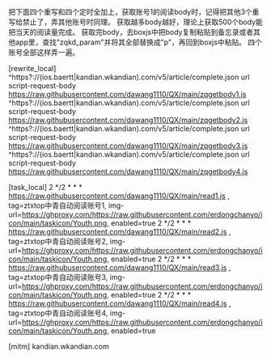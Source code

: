 把下面四个重写和四个定时全加上，获取账号1的阅读body时，记得把其他3个重写给禁止了，弄其他账号时同理。
获取越多body越好，理论上获取500个body能把当天的阅读量完成。
获取完body，去boxjs中把body复制粘贴到备忘录或者其他app里，查找"zqkd_param"并将其全部替换成"p"，再回到boxjs中粘贴。
四个账号全部这样弄一遍。



[rewrite_local]
^https?://(ios\.baertt|kandian\.wkandian)\.com/v5/article/complete\.json url script-request-body https://raw.githubusercontent.com/dawang1110/QX/main/zqgetbody1.js
^https?://(ios\.baertt|kandian\.wkandian)\.com/v5/article/complete\.json url script-request-body https://raw.githubusercontent.com/dawang1110/QX/main/zqgetbody2.js
^https?://(ios\.baertt|kandian\.wkandian)\.com/v5/article/complete\.json url script-request-body https://raw.githubusercontent.com/dawang1110/QX/main/zqgetbody3.js
^https?://(ios\.baertt|kandian\.wkandian)\.com/v5/article/complete\.json url script-request-body https://raw.githubusercontent.com/dawang1110/QX/main/zqgetbody4.js

[task_local]
2 */2 * * * https://raw.githubusercontent.com/dawang1110/QX/main/read1.js , tag=ztxtop中青自动阅读账号1, img-url=https://ghproxy.com/https://raw.githubusercontent.com/erdongchanyo/icon/main/taskicon/Youth.png, enabled=true
2 */2 * * * https://raw.githubusercontent.com/dawang1110/QX/main/read2.js , tag=ztxtop中青自动阅读账号2, img-url=https://ghproxy.com/https://raw.githubusercontent.com/erdongchanyo/icon/main/taskicon/Youth.png, enabled=true
2 */2 * * * https://raw.githubusercontent.com/dawang1110/QX/main/read3.js , tag=ztxtop中青自动阅读账号3, img-url=https://ghproxy.com/https://raw.githubusercontent.com/erdongchanyo/icon/main/taskicon/Youth.png, enabled=true
2 */2 * * * https://raw.githubusercontent.com/dawang1110/QX/main/read4.js , tag=ztxtop中青自动阅读账号4, img-url=https://ghproxy.com/https://raw.githubusercontent.com/erdongchanyo/icon/main/taskicon/Youth.png, enabled=true

[mitm]
kandian.wkandian.com
